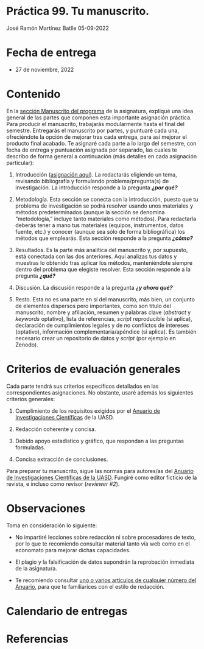 Práctica 99. Tu manuscrito.
================
José Ramón Martínez Batlle
05-09-2022

# Fecha de entrega

-   27 de noviembre, 2022

# Contenido

En la [sección Manuscrito del
programa](../programa-geomorfologia.md#manuscrito) de la asignatura,
expliqué una idea general de las partes que componen esta importante
asignación práctica. Para producir el manuscrito, trabajarás
modularmente hasta el final del semestre. Entregarás el manuscrito por
partes, y puntuaré cada una, ofreciéndote la opción de mejorar tras cada
entrega, para así mejorar el producto final acabado. Te asignaré cada
parte a lo largo del semestre, con fecha de entrega y puntuación
asignada por separado, las cuales te describo de forma general a
continuación (más detalles en cada asignación particular):

1.  Introducción ([asignación
    aquí](practica-99-tu-manuscrito-1-introduccion.md)). La redactarás
    eligiendo un tema, revisando bibliografía y formulando
    problema/pregunta(s) de investigación. La introducción responde a la
    pregunta ***¿por qué?***

2.  Metodología. Esta sección se conecta con la introducción, puesto que
    tu problema de investigación se podrá resolver usando unos
    materiales y métodos predeterminados (aunque la sección se denomina
    “metodología,” incluye tanto materiales como métodos). Para
    redactarla deberás tener a mano tus materiales (equipos,
    instrumentos, datos fuente, etc.) y conocer (aunque sea sólo de
    forma bibliográfica) los métodos que emplearás. Esta sección
    responde a la pregunta ***¿cómo?***

3.  Resultados. Es la parte más analítica del manuscrito y, por
    supuesto, está conectada con las dos anteriores. Aquí analizas tus
    datos y muestras lo obtenido tras aplicar los métodos, manteniéndote
    siempre dentro del problema que elegiste resolver. Esta sección
    responde a la pregunta ***¿qué?***

4.  Discusión. La discusión responde a la pregunta ***¿y ahora qué?***

5.  Resto. Esta no es una parte en sí del manuscrito, más bien, un
    conjunto de elementos dispersos pero importantes, como son título
    del manuscrito, nombre y afiliación, resumen y palabras clave
    (*abstract* y *keywords* optativo), lista de referencias, *script*
    reproducible (si aplica), declaración de cumplimientos legales y de
    no conflictos de intereses (optativo), información
    complementaria/apéndice (si aplica). Es también necesario crear un
    repositorio de datos y *script* (por ejemplo en Zenodo).

# Criterios de evaluación generales

Cada parte tendrá sus criterios específicos detallados en las
correspondientes asignaciones. No obstante, usaré además los siguientes
criterios generales:

1.  Cumplimiento de los requisitos exigidos por el [Anuario de
    Investigaciones
    Científicas](https://www.uasd.edu.do/index.php/publicaciones-cientificas)
    de la UASD.

2.  Redacción coherente y concisa.

3.  Debido apoyo estadístico y gráfico, que respondan a las preguntas
    formuladas.

4.  Concisa extracción de conclusiones.

Para preparar tu manuscrito, sigue las normas para autores/as del
[Anuario de Investigaciones Científicas de la
UASD](docs/instrucciones-para-autores-anuario-investigaciones-cientificas-UASD.pdf).
Fungiré como editor ficticio de la revista, e incluso como revisor
(*reviewer \#2*).

# Observaciones

Toma en consideración lo siguiente:

-   No impartiré lecciones sobre redacción ni sobre procesadores de
    texto, por lo que te recomiendo consultar material tanto vía web
    como en el economato para mejorar dichas capacidades.

-   El plagio y la falsificación de datos supondrán la reprobación
    inmediata de la asignatura.

-   Te recomiendo consultar [uno o varios artículos de cualquier número
    del
    Anuario](https://www.uasd.edu.do/index.php/publicaciones-cientificas),
    para que te familiarices con el estilo de redacción.

# Calendario de entregas

# Referencias

